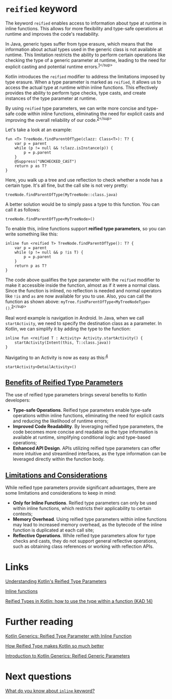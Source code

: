# `reified` keyword

The keyword `reified` enables access to information about type at runtime in inline functions. This allows for more flexibility and type-safe operations at runtime and improves the code's readability. 

In Java, generic types suffer from type erasure, which means that the information about actual types used in the generic class is not available at runtime. This limitation restricts the ability to perform certain operations like checking the type of a generic parameter at runtime, leading to the need for explicit casting and potential runtime errors.<sup>[1](https://javanexus.com/blog/kotlin-reified-type-parameters#:~:text=In%20Java%2C%20generic,potential%20runtime%20errors.)</sup>

Kotlin introduces the `reified` modifier to address the limitations imposed by type erasure. When a type parameter is marked as `reified`, it allows us to access the actual type at runtime within inline functions. This effectively provides the ability to perform type checks, type casts, and create instances of the type parameter at runtime.

By using `reified` type parameters, we can write more concise and type-safe code within inline functions, eliminating the need for explicit casts and improving the overall reliability of our code.<sup>[2](https://javanexus.com/blog/kotlin-reified-type-parameters#:~:text=Kotlin%20introduces%20the,of%20our%20code.)</sup>

Let's take a look at an example:
```
fun <T> TreeNode.findParentOfType(clazz: Class<T>): T? {
    var p = parent
    while (p != null && !clazz.isInstance(p)) {
        p = p.parent
    }
    @Suppress("UNCHECKED_CAST")
    return p as T?
}
```

Here, you walk up a tree and use reflection to check whether a node has a certain type. It's all fine, but the call site is not very pretty:
```
treeNode.findParentOfType(MyTreeNode::class.java)
```

A better solution would be to simply pass a type to this function. You can call it as follows:
```
treeNode.findParentOfType<MyTreeNode>()
```

To enable this, inline functions support **reified type parameters**, so you can write something like this:
```
inline fun <reified T> TreeNode.findParentOfType(): T? {
    var p = parent
    while (p != null && p !is T) {
        p = p.parent
    }
    return p as T?
}
```

The code above qualifies the type parameter with the `reified` modifier to make it accessible inside the function, almost as if it were a normal class. Since the function is inlined, no reflection is needed and normal operators like `!is` and `as` are now available for you to use. Also, you can call the function as shown above: `myTree.findParentOfType<MyTreeNodeType>()`.<sup>[3](https://kotlinlang.org/docs/inline-functions.html#reified-type-parameters:~:text=fun%20%3CT%3E%20TreeNode,above%3A%20myTree.findParentOfType%3CMyTreeNodeType%3E().)</sup>

Real word example is navigation in Android. In Java, when we call `startActivity`, we need to specify the destination class as a parameter. In Kotlin, we can simplify it by adding the type to the function:
```
inline fun <reified T : Activity> Activity.startActivity() {
    startActivity(Intent(this, T::class.java))
}
```

Navigating to an Activity is now as easy as this:<sup>[4](https://antonioleiva.com/reified-types-kotlin#:~:text=In%20Java%2C%20when,%3CDetailActivity%3E())</sup>
```
startActivity<DetailActivity>()
```

## [Benefits of Reified Type Parameters](https://javanexus.com/blog/kotlin-reified-type-parameters#:~:text=Benefits%20of%20Reified%20Type%20Parameters)
The use of reified type parameters brings several benefits to Kotlin developers:
- **Type-safe Operations**. Reified type parameters enable type-safe operations within inline functions, eliminating the need for explicit casts and reducing the likelihood of runtime errors;
- **Improved Code Readability**. By leveraging reified type parameters, the code becomes more concise and readable as the type information is available at runtime, simplifying conditional logic and type-based operations;
- **Enhanced API Design**. APIs utilizing reified type parameters can offer more intuitive and streamlined interfaces, as the type information can be leveraged directly within the function body.

## [Limitations and Considerations](https://javanexus.com/blog/kotlin-reified-type-parameters#:~:text=the%20function%20body.-,Limitations%20and%20Considerations,-While%20reified%20type)
While reified type parameters provide significant advantages, there are some limitations and considerations to keep in mind:
- **Only for Inline Functions**. Reified type parameters can only be used within inline functions, which restricts their applicability to certain contexts;
- **Memory Overhead**. Using reified type parameters within inline functions may lead to increased memory overhead, as the bytecode of the inline function is duplicated at each call site;
- **Reflective Operations**. While reified type parameters allow for type checks and casts, they do not support general reflective operations, such as obtaining class references or working with reflection APIs.

# Links
[Understanding Kotlin's Reified Type Parameters](https://javanexus.com/blog/kotlin-reified-type-parameters)

[Inline functions﻿](https://kotlinlang.org/docs/inline-functions.html)

[Reified Types in Kotlin: how to use the type within a function (KAD 14)](https://antonioleiva.com/reified-types-kotlin)

# Further reading
[Kotlin Generics: Reified Type Parameter with Inline Function](https://www.dhiwise.com/post/kotlin-generics-with-inline-function)

[How Reified Type makes Kotlin so much better](https://medium.com/mobile-app-development-publication/how-reified-type-makes-kotlin-so-much-better-7ae539ed0304)

[Introduction to Kotlin Generics: Reified Generic Parameters](https://medium.com/kotlin-thursdays/introduction-to-kotlin-generics-reified-generic-parameters-7643f53ba513)

# Next questions
[What do you know about `inline` keyword?](https://github.com/Kirchhoff-/Android-Interview-Questions/blob/master/Kotlin/Inline%20keyword.md)
